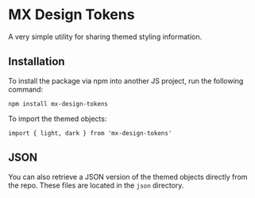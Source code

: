 # MX Design Tokens

A very simple utility for sharing themed styling information.

## Installation

To install the package via npm into another JS project, run the following command:

```
npm install mx-design-tokens
```

To import the themed objects:

```
import { light, dark } from 'mx-design-tokens'
```

## JSON

You can also retrieve a JSON version of the themed objects directly from the repo. These files are located in the `json` directory.





